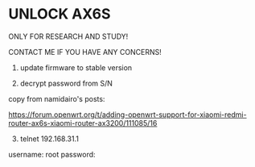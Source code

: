 # UNLOCK AX6S

ONLY FOR RESEARCH AND STUDY! 

CONTACT ME IF YOU HAVE ANY CONCERNS!


1. update firmware to stable version


2. decrypt password from S/N

copy from namidairo's posts: 

https://forum.openwrt.org/t/adding-openwrt-support-for-xiaomi-redmi-router-ax6s-xiaomi-router-ax3200/111085/16

3. telnet 192.168.31.1


username: root
password: <your password>


